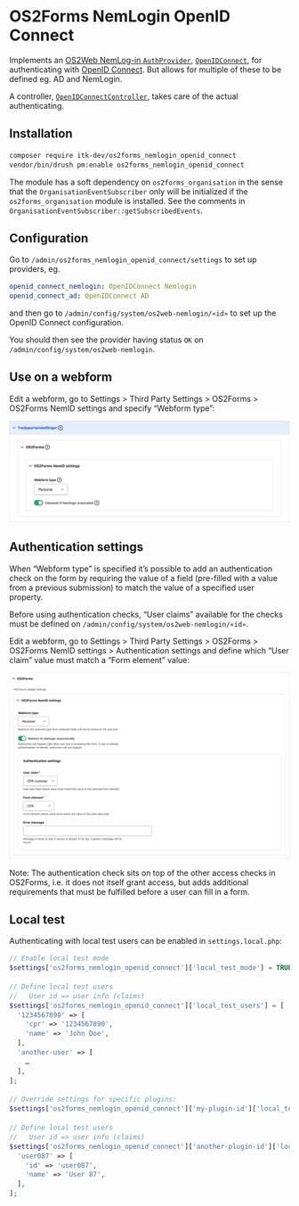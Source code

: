 # OS2Forms NemLogin OpenID Connect

Implements an [OS2Web NemLog-in
`AuthProvider`](https://github.com/OS2web/os2web_nemlogin/blob/master/src/Annotation/AuthProvider.php),
[`OpenIDConnect`](src/Plugin/os2web/NemloginAuthProvider/OpenIDConnect.php), for
authenticating with [OpenID Connect](https://openid.net/connect/). But allows for multiple of
these to be defined eg. AD and NemLogin.

A controller,
[`OpenIDConnectController`](src/Controller/OpenIDConnectController.php), takes
care of the actual authenticating.

## Installation

```sh
composer require itk-dev/os2forms_nemlogin_openid_connect
vendor/bin/drush pm:enable os2forms_nemlogin_openid_connect
```

The module has a soft dependency on `os2forms_organisation` in the sense that
the `OrganisationEventSubscriber` only will be initialized if the
`os2forms_organisation` module is installed. See the comments in
`OrganisationEventSubscriber::getSubscribedEvents`.

## Configuration

Go to `/admin/os2forms_nemlogin_openid_connect/settings` to set up providers, eg.

```yaml
openid_connect_nemlogin: OpenIDConnect Nemlogin
openid_connect_ad: OpenIDConnect AD
```

and then go to `/admin/config/system/os2web-nemlogin/«id»` to set up the OpenID
Connect configuration.

You should then see the provider having status `OK` on
`/admin/config/system/os2web-nemlogin`.

## Use on a webform

Edit a webform, go to Settings > Third Party Settings > OS2Forms > OS2Forms NemID
settings and specify “Webform type”:

![Webform type](docs/assets/Webform-type.png)

## Authentication settings

When “Webform type” is specified it’s possible to add an authentication check on
the form by requiring the value of a field (pre-filled with a value from a
previous submission) to match the value of a specified user property.

Before using authentication checks, “User claims” available for the checks must
be defined on `/admin/config/system/os2web-nemlogin/«id»`.

Edit a webform, go to Settings > Third Party Settings > OS2Forms > OS2Forms
NemID settings > Authentication settings and define which “User claim” value
must match a “Form element” value:

![Authentication settings](docs/assets/authentication-settings.png)

Note: The authentication check sits on top of the other access checks in
OS2Forms, i.e. it does not itself grant access, but adds additional requirements
that must be fulfilled before a user can fill in a form.

## Local test

Authenticating with local test users can be enabled in `settings.local.php`:

```php
// Enable local test mode
$settings['os2forms_nemlogin_openid_connect']['local_test_mode'] = TRUE;

// Define local test users
//   User id => user info (claims)
$settings['os2forms_nemlogin_openid_connect']['local_test_users'] = [
  '1234567890' => [
    'cpr' => '1234567890',
    'name' => 'John Doe',
  ],
  'another-user' => [
    …
  ],
];

// Override settings for specific plugins:
$settings['os2forms_nemlogin_openid_connect']['my-plugin-id']['local_test_mode'] = FALSE;

// Define local test users
//   User id => user info (claims)
$settings['os2forms_nemlogin_openid_connect']['another-plugin-id']['local_test_users'] = [
  'user087' => [
    'id' => 'user087',
    'name' => 'User 87',
  ],
];

```
